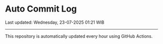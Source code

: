 # Auto Commit Log

Last updated: Wednesday, 23-07-2025 01:21 WIB

---

This repository is automatically updated every hour using GitHub Actions.
